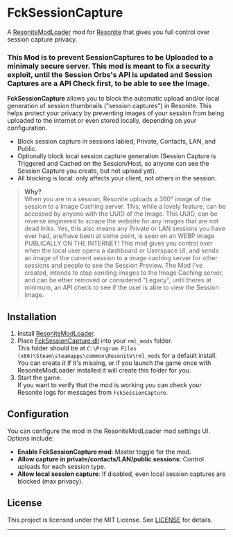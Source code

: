 # FckSessionCapture

A [ResoniteModLoader](https://github.com/resonite-modding-group/ResoniteModLoader) mod for [Resonite](https://resonite.com/) that gives you full control over session capture privacy.

### This Mod is to prevent SessionCaptures to be Uploaded to a minimaly secure server. This mod is meant to fix a security exploit, until the Session Orbs's API is updated and Session Captures are a API Check first, to be able to see the Image.

**FckSessionCapture** allows you to block the automatic upload and/or local generation of session thumbnails ("session captures") in Resonite. This helps protect your privacy by preventing images of your session from being uploaded to the internet or even stored locally, depending on your configuration.

- Block session capture in sessions labled, Private, Contacts, LAN, and Public.
- Optionally block local session capture generation (Session Capture is Triggered and Cached on the Session/Host, so anyone can see the Session Capture you create, but not upload yet).
- All blocking is local: only affects your client, not others in the session.

> **Why?**  
> When you are in a session, Resonite uploads a 360° image of the session to a Image Caching server. This, while a lovely feature, can be accessed by anyone with the UUID of the Image. 
> This UUID, can be reverse enginered to scrape the website for any images that are not dead links. Yes, this also means any Private or LAN sessions you have ever had, are/have been at some point, is seen on an WEBP image PUBLICALLY ON THE INTERNET!
>This mod gives you control over when the local user opens a dashboard or Userspace UI, and sends an image of the current session to a image caching server for other sessions and people to see the Session Preview.
> The Mod I've created, intends to stop sending images to the Image Caching server, and can be ether removed or considered "Legacy", until theres at minimum, an API check to see if the user is able to view the Session Image.

## Installation
1. Install [ResoniteModLoader](https://github.com/resonite-modding-group/ResoniteModLoader).
2. Place [FckSessionCapture.dll](https://github.com/nalathethird/Fck-SessionCapture/releases/latest/download/FckSessionCapture.dll) into your `rml_mods` folder.  
   This folder should be at `C:\Program Files (x86)\Steam\steamapps\common\Resonite\rml_mods` for a default install.  
   You can create it if it's missing, or if you launch the game once with ResoniteModLoader installed it will create this folder for you.
3. Start the game.  
   If you want to verify that the mod is working you can check your Resonite logs for messages from `FckSessionCapture`.

## Configuration

You can configure the mod in the ResoniteModLoader mod settings UI.  
Options include:

- **Enable FckSessionCapture mod**: Master toggle for the mod.
- **Allow capture in private/contacts/LAN/public sessions**: Control uploads for each session type.
- **Allow local session capture**: If disabled, even local session captures are blocked (max privacy).

## License

This project is licensed under the MIT License. See [LICENSE](LICENSE) for details.

---
